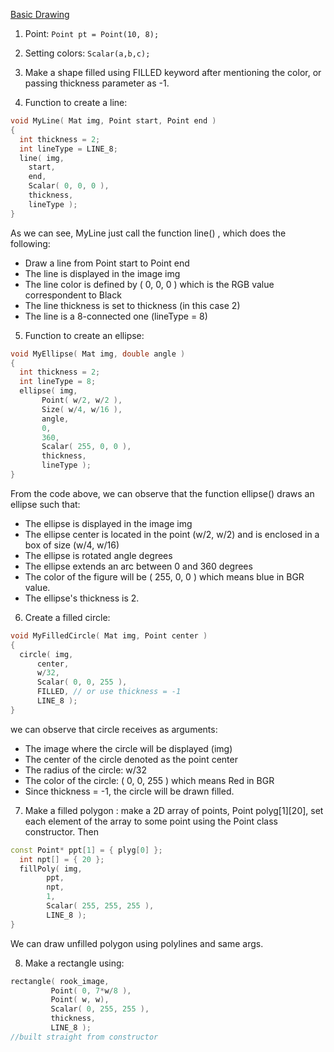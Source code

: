 [Basic Drawing](https://docs.opencv.org/master/d3/d96/tutorial_basic_geometric_drawing.html)

1. Point:
`Point pt = Point(10, 8);`

2. Setting colors: `Scalar(a,b,c);`

3. Make a shape filled using FILLED keyword after mentioning the color, or passing thickness parameter as -1.

4. Function to create a line:
```cpp
void MyLine( Mat img, Point start, Point end )
{
  int thickness = 2;
  int lineType = LINE_8;
  line( img,
    start,
    end,
    Scalar( 0, 0, 0 ),
    thickness,
    lineType );
}
```
As we can see, MyLine just call the function line() , which does the following:
* Draw a line from Point start to Point end
* The line is displayed in the image img
* The line color is defined by ( 0, 0, 0 ) which is the RGB value correspondent to Black
* The line thickness is set to thickness (in this case 2)
* The line is a 8-connected one (lineType = 8)

5. Function to create an ellipse:
```cpp
void MyEllipse( Mat img, double angle )
{
  int thickness = 2;
  int lineType = 8;
  ellipse( img,
       Point( w/2, w/2 ),
       Size( w/4, w/16 ),
       angle,
       0,
       360,
       Scalar( 255, 0, 0 ),
       thickness,
       lineType );
}
```
From the code above, we can observe that the function ellipse() draws an ellipse such that:
* The ellipse is displayed in the image img
* The ellipse center is located in the point (w/2, w/2) and is enclosed in a box of size (w/4, w/16)
* The ellipse is rotated angle degrees
* The ellipse extends an arc between 0 and 360 degrees
* The color of the figure will be ( 255, 0, 0 ) which means blue in BGR value.
* The ellipse's thickness is 2.

6. Create a filled circle:
```cpp
void MyFilledCircle( Mat img, Point center )
{
  circle( img,
      center,
      w/32,
      Scalar( 0, 0, 255 ),
      FILLED, // or use thickness = -1
      LINE_8 );
}
```
we can observe that circle receives as arguments:
* The image where the circle will be displayed (img)
* The center of the circle denoted as the point center
* The radius of the circle: w/32
* The color of the circle: ( 0, 0, 255 ) which means Red in BGR
* Since thickness = -1, the circle will be drawn filled.

7. Make a filled polygon : make a 2D array of points, Point polyg[1][20], set each element of the array to some point using the Point class constructor. Then

```cpp
const Point* ppt[1] = { plyg[0] };
  int npt[] = { 20 };
  fillPoly( img,
        ppt,
        npt,
        1,
        Scalar( 255, 255, 255 ),
        LINE_8 );
}
```

We can draw unfilled polygon using polylines and same args.

8. Make a rectangle using:
```cpp
rectangle( rook_image,
         Point( 0, 7*w/8 ),
         Point( w, w),
         Scalar( 0, 255, 255 ),
         thickness,
         LINE_8 );
//built straight from constructor
``` 
